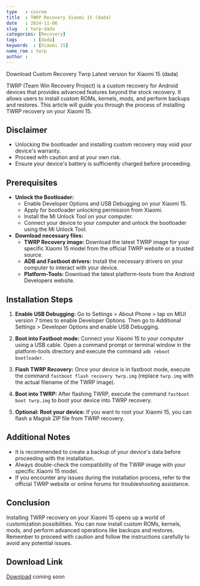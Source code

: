 ```yaml
---
type   : cusrom
title  : TWRP Recovery Xiaomi 15 (dada)
date   : 2024-11-06
slug   : twrp-dada
categories: [Recovery]
tags      : [dada]
keywords  : [Xiaomi 15]
name_rom : twrp
author : 
---
```


Download Custom Recovery Twrp Latest version for Xiaomi 15 (dada)

TWRP (Team Win Recovery Project) is a custom recovery for Android devices that provides advanced features beyond the stock recovery. It allows users to install custom ROMs, kernels, mods, and perform backups and restores. This article will guide you through the process of installing TWRP recovery on your Xiaomi 15.

## Disclaimer

* Unlocking the bootloader and installing custom recovery may void your device's warranty.
* Proceed with caution and at your own risk.
* Ensure your device's battery is sufficiently charged before proceeding.

## Prerequisites

* **Unlock the Bootloader:**
    * Enable Developer Options and USB Debugging on your Xiaomi 15.
    * Apply for bootloader unlocking permission from Xiaomi.
    * Install the Mi Unlock Tool on your computer.
    * Connect your device to your computer and unlock the bootloader using the Mi Unlock Tool.
* **Download necessary files:**
    * **TWRP Recovery image:** Download the latest TWRP image for your specific Xiaomi 15 model from the official TWRP website or a trusted source.
    * **ADB and Fastboot drivers:** Install the necessary drivers on your computer to interact with your device.
    * **Platform-Tools:** Download the latest platform-tools from the Android Developers website.

## Installation Steps

1. **Enable USB Debugging:** Go to Settings > About Phone > tap on MIUI version 7 times to enable Developer Options. Then go to Additional Settings > Developer Options and enable USB Debugging.

2. **Boot into Fastboot mode:** Connect your Xiaomi 15 to your computer using a USB cable. Open a command prompt or terminal window in the platform-tools directory and execute the command `adb reboot bootloader`.

3. **Flash TWRP Recovery:** Once your device is in fastboot mode, execute the command `fastboot flash recovery twrp.img` (replace `twrp.img` with the actual filename of the TWRP image).

4. **Boot into TWRP:** After flashing TWRP, execute the command `fastboot boot twrp.img` to boot your device into TWRP recovery.

5. **Optional: Root your device:** If you want to root your Xiaomi 15, you can flash a Magisk ZIP file from TWRP recovery.

## Additional Notes

* It is recommended to create a backup of your device's data before proceeding with the installation.
* Always double-check the compatibility of the TWRP image with your specific Xiaomi 15 model.
* If you encounter any issues during the installation process, refer to the official TWRP website or online forums for troubleshooting assistance.

## Conclusion

Installing TWRP recovery on your Xiaomi 15 opens up a world of customization possibilities. You can now install custom ROMs, kernels, mods, and perform advanced operations like backups and restores. Remember to proceed with caution and follow the instructions carefully to avoid any potential issues.


## Download Link
[Download](/) coming soon
